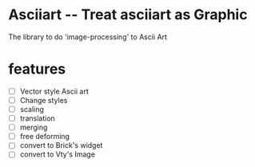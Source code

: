 # Asciiart -- Treat asciiart as Graphic

The library to do 'image-processing' to Ascii Art

# features

- [ ] Vector style Ascii art
- [ ] Change styles
- [ ] scaling
- [ ] translation
- [ ] merging
- [ ] free deforming
- [ ] convert to Brick's widget
- [ ] convert to Vty's Image
